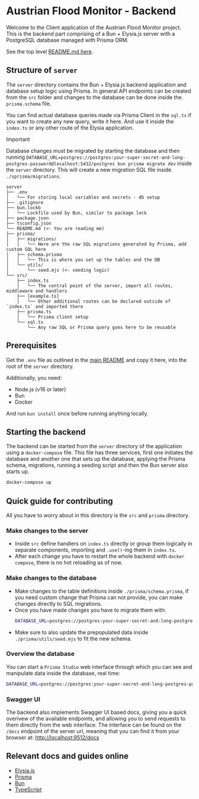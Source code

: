 # Austrian Flood Monitor - Backend

Welcome to the Client application of the Austrian Flood Monitor project. This is the backend part comprising of a Bun + Elysia.js server with a PostgreSQL database managed with Prisma ORM.

See the top level [README.md here](../README.md).

## Structure of `server`

The `server` directory contains the Bun + Elysia.js backend application and database setup logic using Prisma. In general API endpoints can be created from the `src` folder and changes to the database can be done inside the `prisma.schema` file.

You can find actual database queries made via Prisma Client in the `sql.ts` if you want to create any new query, write it here. And use it inside the `index.ts` or any other route of the Elysia application.

> [!IMPORTANT]  
> Database changes must be migrated by starting the database and then running `DATABASE_URL=postgres://postgres:your-super-secret-and-long-postgres-password@localhost:5432/postgres bun prisma migrate dev` inside the `server` directory. This will create a new migration SQL file inside `./sprisma/migrations`.

```plaintext
server
├── .env
│   └── For storing local variables and secrets - db setup
├── .gitignore
├── bun.lockb
│   └── Lockfile used by Bun, similar to package lock
├── package.json
├── tsconfig.json
└── README.md (<- You are reading me)
├── prisma/
│   ├── migrations/
│   │   └── Here are the raw SQL migrations generated by Prisma, add custom SQL here
│   ├── schema.prisma
│   │   └── This is where you set up the tables and the DB
│   └── utils/
│       └── seed.mjs (<- seeding logic)
└── src/
    ├── index.ts
    │   └── The central point of the server, import all routes, middleware and handlers
    ├── [example.ts]
    │   └── Other additional routes can be declared outside of `index.ts` and imported there
    ├── prisma.ts
    │   └── Prisma client setup
    └── sql.ts
        └── Any raw SQL or Prisma query goes here to be reusable
```

## Prerequisites

Get the `.env` file as outlined in the [main README](../README.md) and copy it here, into the root of the `server` directory.

Additionally, you need:
- Node.js (v16 or later)
- Bun
- Docker

And run `bun install` once before running anything locally.

## Starting the backend

The backend can be started from the `server` directory of the application using a `docker-compose` file. This file has three services, first one initiates the database and another one that sets up the database, applying the Prisma schema, migrations, running a seeding script and then the Bun server also starts up.

```sh
docker-compose up
```

## Quick guide for contributing

All you have to worry about in this directory is the `src` and `prisma` directory.

### Make changes to the server

- Inside `src` define handlers on `index.ts` directly or group them logically in separate components, importing and `.use()`-ing them in `index.ts`.
- After each change you have to restart the whole backend with `docker compose`, there is no hot reloading as of now.

### Make changes to the database

- Make changes to the table definitions inside `./prisma/schema.prisma`, if you need custom change that Prisma can not provide, you can make changes directly to SQL migrations.
- Once you have made changes you have to migrate them with: 
    ```sh
    DATABASE_URL=postgres://postgres:your-super-secret-and-long-postgres-password@localhost:5432/postgres bun prisma migrate dev
    ```
- Make sure to also update the prepopulated data inside `./prisma/utils/seed.mjs` to fit the new schema.

### Overview the database

You can start a `Prisma Studio` web interface through which you can see and manipulate data inside the database, real time:

```sh
DATABASE_URL=postgres://postgres:your-super-secret-and-long-postgres-password@localhost:5432/postgres npx prisma studio
```

### Swagger UI

The backend also implements Swagger UI based docs, giving you a quick overivew of the available endpoints, and allowing you to send requests to them directly from the web interface. The interface can be found on the `/docs` endpoint of the server url, meaning that you can find it from your browser at:
[http://localhost:9512/docs](http://localhost:9512/docs)

## Relevant docs and guides online

- [Elysia.js](https://elysiajs.com/integrations/cheat-sheet.html)
- [Prisma](https://www.prisma.io/docs/orm)
- [Bun](https://bun.sh/docs)
- [TypeScript](https://www.typescriptlang.org/docs/)